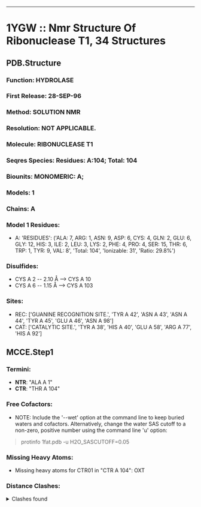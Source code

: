 ---
# 1YGW :: Nmr Structure Of Ribonuclease T1, 34 Structures
## PDB.Structure
### Function: HYDROLASE
### First Release: 28-SEP-96
### Method: SOLUTION NMR
### Resolution: NOT APPLICABLE.
### Molecule: RIBONUCLEASE T1
### Seqres Species: Residues: A:104; Total: 104
### Biounits: MONOMERIC: A;
### Models: 1
### Chains: A
### Model 1 Residues:
  - A:
 'RESIDUES': ('ALA: 7, ARG: 1, ASN: 9, ASP: 6, CYS: 4, GLN: 2, GLU: 6, GLY: 12, HIS: 3, ILE: 2, LEU: 3, LYS: 2, PHE: 4, PRO: 4, SER: 15, THR: 6, TRP: 1, TYR: 9, VAL: 8', 'Total: 104', 'Ionizable: 31',
              'Ratio: 29.8%')

### Disulfides:
  - CYS A  2 -- 2.10 Å --> CYS A  10
  - CYS A  6 -- 1.15 Å --> CYS A 103

### Sites:
  - REC: ['GUANINE RECOGNITION SITE.', 'TYR A  42', 'ASN A  43', 'ASN A  44', 'TYR A  45', 'GLU A  46', 'ASN A  98']
  - CAT: ['CATALYTIC SITE.', 'TYR A  38', 'HIS A  40', 'GLU A  58', 'ARG A  77', 'HIS A  92']

## MCCE.Step1
### Termini:
 - <strong>NTR</strong>: "ALA A   1"
 - <strong>CTR</strong>: "THR A 104"

### Free Cofactors:
  - NOTE: Include the '--wet' option at the command line to keep buried waters and cofactors. Alternatively, change the water SAS cutoff to a non-zero, positive number using the command line 'u' option:
  > protinfo 1fat.pdb -u H2O_SASCUTOFF=0.05

### Missing Heavy Atoms:
  -    Missing heavy atoms for CTR01 in "CTR A 104":   OXT

### Distance Clashes:
<details><summary>Clashes found</summary>

- d= 1.53: " CA  NTR A   1" to " CB  ALA A   1"
- d= 1.15: " SG  CYS A   6" to " SG  CYS A 103"
- d= 1.93: "HG11 VAL A  16" to "HG13 VAL A  78"
- d= 1.87: "HG12 VAL A  16" to "HG11 VAL A  78"
- d= 2.00: "HG12 VAL A  16" to "HD11 LEU A  86"
- d= 1.99: "HG13 VAL A  16" to "HD11 LEU A  86"
- d= 1.97: "HG23 VAL A  16" to "HG21 VAL A  89"
- d= 1.93: "HD21 LEU A  26" to "HG12 VAL A  33"
- d= 1.92: "HD23 LEU A  26" to "HG11 VAL A  33"
- d= 1.94: "HD23 LEU A  26" to "HG12 VAL A  33"
- d= 1.97: "HG22 VAL A  52" to " OD1 ASN A  81"
- d= 1.98: "HD11 ILE A  61" to "HG12 VAL A  78"
- d= 1.95: "HD13 ILE A  61" to "HG13 VAL A  78"
- d= 1.93: "HG21 VAL A  79" to "HD12 ILE A  90"
- d= 1.98: "HG22 VAL A  79" to "HD12 ILE A  90"
- d= 1.74: " ND2 ASN A  81" to "HD22 ASN A  83"
- d= 1.56: "HD21 ASN A  81" to "HD22 ASN A  83"
- d= 1.76: "HD21 ASN A  83" to "HE21 GLN A  85"

</details>

